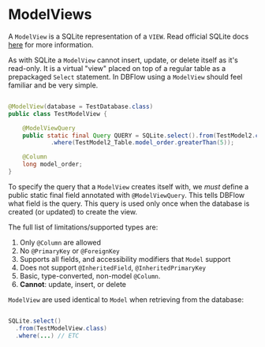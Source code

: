 # ModelViews

A `ModelView` is a SQLite representation of a `VIEW`. Read official SQLite docs
[here](https://www.sqlite.org/lang_createview.html) for more information.

As with SQLite a `ModelView` cannot insert, update, or delete itself as it's
read-only. It is a virtual "view" placed on top of a regular table as a prepackaged
`Select` statement. In DBFlow using a `ModelView` should feel familiar and be very simple.

```java

@ModelView(database = TestDatabase.class)
public class TestModelView {

    @ModelViewQuery
    public static final Query QUERY = SQLite.select().from(TestModel2.class)
            .where(TestModel2_Table.model_order.greaterThan(5));

    @Column
    long model_order;
}

```

To specify the query that a `ModelView` creates itself with, we _must_ define
a public static final field annotated with `@ModelViewQuery`. This tells DBFlow
what field is the query. This query is used only once when the database is created
(or updated) to create the view.


The full list of limitations/supported types are:
  1. Only `@Column` are allowed
  2. No `@PrimaryKey` or `@ForeignKey`
  3. Supports all fields, and accessibility modifiers that `Model` support
  4. Does not support `@InheritedField`, `@InheritedPrimaryKey`
  5. Basic, type-converted, non-model `@Column`.
  6. __Cannot__: update, insert, or delete

`ModelView` are used identical to `Model` when retrieving from the database:

```java

SQLite.select()
  .from(TestModelView.class)
  .where(...) // ETC

```
